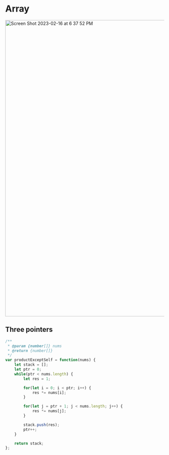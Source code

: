 # Array

<img width="940" alt="Screen Shot 2023-02-16 at 6 37 52 PM" src="https://user-images.githubusercontent.com/37787994/219519876-5c87f7f2-012d-4ed7-a28a-707952be9316.png">

## Three pointers

```js
/**
 * @param {number[]} nums
 * @return {number[]}
 */
var productExceptSelf = function(nums) {
    let stack = [];
    let ptr = 0;
    while(ptr < nums.length) {
        let res = 1;

        for(let i = 0; i < ptr; i++) {
            res *= nums[i];
        }

        for(let j = ptr + 1; j < nums.length; j++) {
            res *= nums[j];
        }

        stack.push(res);
        ptr++;
    }

    return stack;
};
```
